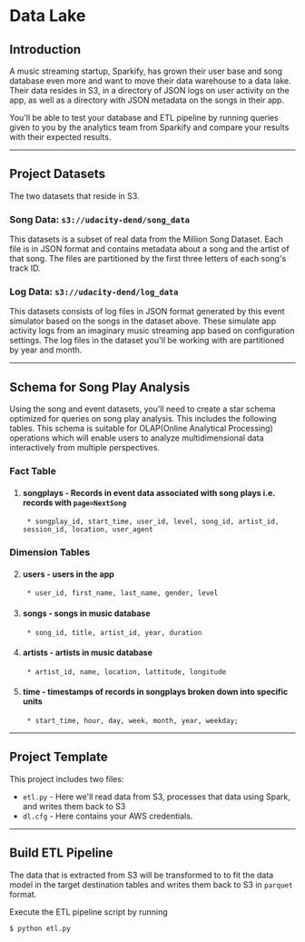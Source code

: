 # Data Lake 

## Introduction

A music streaming startup, Sparkify, has grown their user base and song database even more and want to move their data warehouse to a data lake. Their data resides in S3, in a directory of JSON logs on user activity on the app, as well as a directory with JSON metadata on the songs in their app.


You'll be able to test your database and ETL pipeline by running queries given to you by the analytics team from Sparkify and compare your results with their expected results.
***
## Project Datasets

The two datasets that reside in S3. 

### Song Data: `s3://udacity-dend/song_data`
This datasets is a subset of real data from the Million Song Dataset. Each file is in JSON format and contains metadata about a song and the artist of that song. The files are partitioned by the first three letters of each song's track ID.

### Log Data: `s3://udacity-dend/log_data`
This datasets consists of log files in JSON format generated by this event simulator based on the songs in the dataset above. These simulate app activity logs from an imaginary music streaming app based on configuration settings. The log files in the dataset you'll be working with are partitioned by year and month.
***
## Schema for Song Play Analysis

Using the song and event datasets, you'll need to create a star schema optimized for queries on song play analysis. This includes the following tables. This schema is suitable for OLAP(Online Analytical Processing) operations which will enable users to analyze multidimensional data interactively from multiple perspectives. 

### Fact Table
1. #### songplays - Records in event data associated with song plays i.e. records with `page=NextSong`

        * songplay_id, start_time, user_id, level, song_id, artist_id, session_id, location, user_agent
### Dimension Tables
2. #### users - users in the app
        * user_id, first_name, last_name, gender, level
3. #### songs - songs in music database
        * song_id, title, artist_id, year, duration
4. #### artists - artists in music database
        * artist_id, name, location, lattitude, longitude
5. #### time - timestamps of records in songplays broken down into specific units
        * start_time, hour, day, week, month, year, weekday;

***

## Project Template

This project includes two files: 

* `etl.py` - Here we'll read data from S3, processes that data using Spark, and writes them back to S3
* `dl.cfg` - Here contains your AWS credentials.
***

## Build ETL Pipeline

The data that is extracted from S3 will be transformed to to fit the data model in the target destination tables and writes them back to S3 in `parquet` format. 

Execute the ETL pipeline script by running

    $ python etl.py

